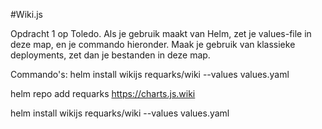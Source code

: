 #Wiki.js

Opdracht 1 op Toledo. Als je gebruik maakt van Helm, zet je values-file in deze map, en je commando hieronder. Maak je gebruik van klassieke deployments, zet dan je bestanden in deze map.

Commando's: 
 helm install wikijs requarks/wiki --values values.yaml

 helm repo add requarks https://charts.js.wiki
 
 helm install wikijs requarks/wiki --values values.yaml